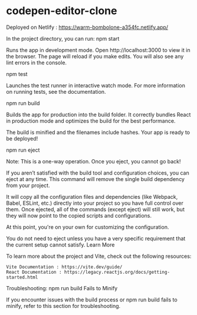 # codepen-editor-clone

Deployed on Netlify : https://warm-bombolone-a354fc.netlify.app/

In the project directory, you can run:
npm start

Runs the app in development mode.
Open http://localhost:3000 to view it in the browser.
The page will reload if you make edits.
You will also see any lint errors in the console.


npm test

Launches the test runner in interactive watch mode.
For more information on running tests, see the documentation.


npm run build

Builds the app for production into the build folder.
It correctly bundles React in production mode and optimizes the build for the best performance.

The build is minified and the filenames include hashes.
Your app is ready to be deployed!


npm run eject

Note: This is a one-way operation. Once you eject, you cannot go back!

If you aren’t satisfied with the build tool and configuration choices, you can eject at any time. This command will remove the single build dependency from your project.

It will copy all the configuration files and dependencies (like Webpack, Babel, ESLint, etc.) directly into your project so you have full control over them. Once ejected, all of the commands (except eject) will still work, but they will now point to the copied scripts and configurations.

At this point, you're on your own for customizing the configuration.

You do not need to eject unless you have a very specific requirement that the current setup cannot satisfy.
Learn More

To learn more about the project and Vite, check out the following resources:

    Vite Documentation : https://vite.dev/guide/
    React Documentation : https://legacy.reactjs.org/docs/getting-started.html



Troubleshooting: npm run build Fails to Minify

If you encounter issues with the build process or npm run build fails to minify, refer to this section for troubleshooting.
